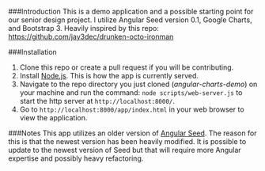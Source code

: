 ###Introduction
This is a demo application and a possible starting point for our senior design project. I utilize Angular Seed version 0.1, Google Charts, and Bootstrap 3. Heavily inspired by this repo: https://github.com/jay3dec/drunken-octo-ironman

###Installation
1. Clone this repo or create a pull request if you will be contributing.
2. Install [Node.js](http://nodejs.org/). This is how the app is currently served.
3. Navigate to the repo directory you just cloned (*angular-charts-demo*) on your machine and run the command:
`node scripts/web-server.js`
to start the http server at `http://localhost:8000/`.
4. Go to `http://localhost:8000/app/index.html` in your web browser to view the application.

###Notes
This app utilizes an older version of [Angular Seed](https://github.com/angular/angular-seed). The reason for this is that the newest version has been heavily modified. It is possible to update to the newest version of Seed but that will require more Angular expertise and possibly heavy refactoring.